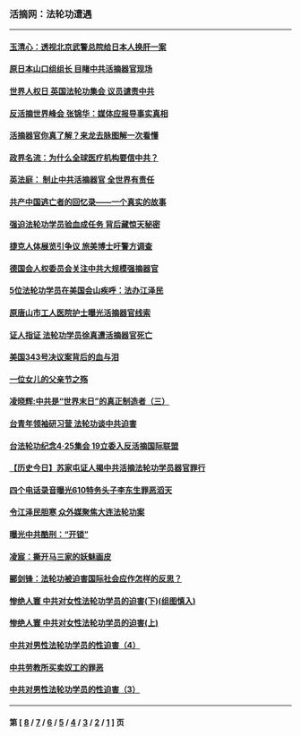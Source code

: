 ### 活摘网：法轮功遭遇
---
#### [玉清心：透视北京武警总院给日本人换肝一案](../../pages/nf5881/n13771978.md?06020430) 
#### [原日本山口组组长 目睹中共活摘器官现场](../../pages/nf5881/n13767360.md?06020430) 
#### [世界人权日 英国法轮功集会 议员谴责中共](../../pages/nf5881/n13431763.md?06020430) 
#### [反活摘世界峰会 张锦华：媒体应报导事实真相](../../pages/nf5881/n13278502.md?06020430) 
#### [活摘器官你真了解？来龙去脉图解一次看懂](../../pages/nf5881/n13013820.md?06020430) 
#### [政界名流：为什么全球医疗机构要信中共？](../../pages/nf5881/n11945479.md?06020430) 
#### [英法庭： 制止中共活摘器官 全世界有责任](../../pages/nf5881/n11330691.md?06020430) 
#### [共产中国逃亡者的回忆录——一个真实的故事](../../pages/nf5881/n10918649.md?06020430) 
#### [强迫法轮功学员验血成任务 背后藏惊天秘密](../../pages/nf5881/n4252384.md?06020430) 
#### [捷克人体展览引争议 旅美博士吁警方调查](../../pages/nf5881/n9429187.md?06020430) 
#### [德国会人权委员会关注中共大规模强摘器官](../../pages/nf5881/n8418950.md?06020430) 
#### [5位法轮功学员在美国会山疾呼：法办江泽民](../../pages/nf5881/n8101519.md?06020430) 
#### [原唐山市工人医院护士曝光活摘器官线索](../../pages/nf5881/n8076384.md?06020430) 
#### [证人指证 法轮功学员徐真遭活摘器官死亡](../../pages/nf5881/n8042467.md?06020430) 
#### [美国343号决议案背后的血与泪](../../pages/nf5881/n8020684.md?06020430) 
#### [一位女儿的父亲节之殇](../../pages/nf5881/n8014122.md?06020430) 
#### [凌晓辉:中共是“世界末日”的真正制造者（三）](../../pages/nf5881/n4210333.md?06020430) 
#### [台青年领袖研习营 法轮功谈中共迫害](../../pages/nf5881/n4141857.md?06020430) 
#### [台法轮功纪念4‧25集会 19立委入反活摘国际联盟](../../pages/nf5881/n4141821.md?06020430) 
#### [【历史今日】苏家屯证人揭中共活摘法轮功学员器官罪行](../../pages/nf5881/n4135912.md?06020430) 
#### [四个电话录音曝光610特务头子李东生罪恶滔天](../../pages/nf5881/n4040060.md?06020430) 
#### [令江泽民胆寒 众外媒聚焦大连法轮功案](../../pages/nf5881/n3932671.md?06020430) 
#### [曝光中共酷刑：“开锁”](../../pages/nf5881/n3889373.md?06020430) 
#### [凌宸：撕开马三家的妖魅画皮](../../pages/nf5881/n3849369.md?06020430) 
#### [郦剑锋：法轮功被迫害国际社会应作怎样的反思？](../../pages/nf5881/n3824560.md?06020430) 
#### [惨绝人寰 中共对女性法轮功学员的迫害(下)(组图慎入)](../../pages/nf5881/n3816285.md?06020430) 
#### [惨绝人寰 中共对女性法轮功学员的迫害(上)](../../pages/nf5881/n3815374.md?06020430) 
#### [中共对男性法轮功学员的性迫害（4）](../../pages/nf5881/n3769144.md?06020430) 
#### [中共劳教所买卖奴工的罪恶](../../pages/nf5881/n3769378.md?06020430) 
#### [中共对男性法轮功学员的性迫害（3）](../../pages/nf5881/n3768231.md?06020430) 

---
#### 第 [ [8](./8.md?06020430) / [7](./7.md?06020430) / [6](./6.md?06020430) / [5](./5.md?06020430) / [4](./4.md?06020430) / [3](./3.md?06020430) / [2](./2.md?06020430) / [1](./1.md?06020430) ] 页
